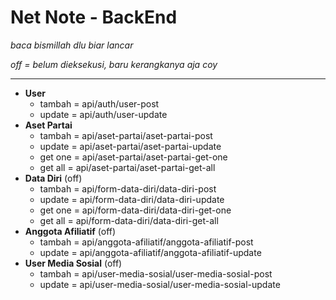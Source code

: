 # Net Note - BackEnd

*baca bismillah dlu biar lancar*

*off = belum dieksekusi, baru kerangkanya aja coy*

----------------------------------

- **User**     
     - tambah = api/auth/user-post
     - update = api/auth/user-update
- **Aset Partai**
     - tambah = api/aset-partai/aset-partai-post
     - update = api/aset-partai/aset-partai-update
     - get one = api/aset-partai/aset-partai-get-one
     - get all = api/aset-partai/aset-partai-get-all
- **Data Diri** (off)
     - tambah = api/form-data-diri/data-diri-post
     - update = api/form-data-diri/data-diri-update
     - get one = api/form-data-diri/data-diri-get-one
     - get all = api/form-data-diri/data-diri-get-all
- **Anggota Afiliatif** (off)
     - tambah = api/anggota-afiliatif/anggota-afiliatif-post
     - update = api/anggota-afiliatif/anggota-afiliatif-update
- **User Media Sosial** (off)
     - tambah = api/user-media-sosial/user-media-sosial-post
     - update = api/user-media-sosial/user-media-sosial-update